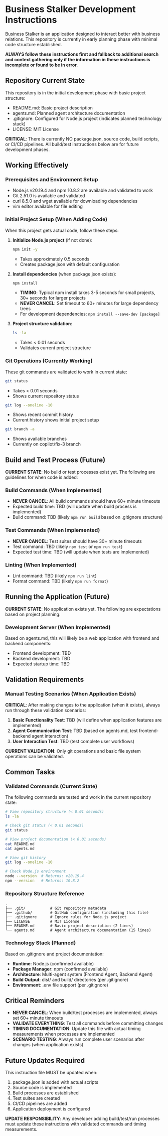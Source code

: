 # Business Stalker Development Instructions

Business Stalker is an application designed to interact better with business relations. This repository is currently in early planning phase with minimal code structure established.

**ALWAYS follow these instructions first and fallback to additional search and context gathering only if the information in these instructions is incomplete or found to be in error.**

## Repository Current State

This repository is in the initial development phase with basic project structure:

- README.md: Basic project description
- agents.md: Planned agent architecture documentation
- .gitignore: Configured for Node.js project (indicates planned technology stack)
- LICENSE: MIT License

**CRITICAL**: There is currently NO package.json, source code, build scripts, or CI/CD pipelines. All build/test instructions below are for future development phases.

## Working Effectively

### Prerequisites and Environment Setup

- Node.js v20.19.4 and npm 10.8.2 are available and validated to work
- Git 2.51.0 is available and validated
- curl 8.5.0 and wget available for downloading dependencies
- vim editor available for file editing

### Initial Project Setup (When Adding Code)

When this project gets actual code, follow these steps:

1. **Initialize Node.js project** (if not done):

   ```bash
   npm init -y
   ```

   - Takes approximately 0.5 seconds
   - Creates package.json with default configuration

2. **Install dependencies** (when package.json exists):

   ```bash
   npm install
   ```

   - **TIMING**: Typical npm install takes 3-5 seconds for small projects, 30+ seconds for larger projects
   - **NEVER CANCEL**: Set timeout to 60+ minutes for large dependency trees
   - For development dependencies: `npm install --save-dev [package]`

3. **Project structure validation**:
   ```bash
   ls -la
   ```

   - Takes < 0.01 seconds
   - Validates current project structure

### Git Operations (Currently Working)

These git commands are validated to work in current state:

```bash
git status
```

- Takes < 0.01 seconds
- Shows current repository status

```bash
git log --oneline -10
```

- Shows recent commit history
- Current history shows initial project setup

```bash
git branch -a
```

- Shows available branches
- Currently on copilot/fix-3 branch

## Build and Test Process (Future)

**CURRENT STATE**: No build or test processes exist yet. The following are guidelines for when code is added:

### Build Commands (When Implemented)

- **NEVER CANCEL**: All build commands should have 60+ minute timeouts
- Expected build time: TBD (will update when build process is implemented)
- Build command: TBD (likely `npm run build` based on .gitignore structure)

### Test Commands (When Implemented)

- **NEVER CANCEL**: Test suites should have 30+ minute timeouts
- Test command: TBD (likely `npm test` or `npm run test`)
- Expected test time: TBD (will update when tests are implemented)

### Linting (When Implemented)

- Lint command: TBD (likely `npm run lint`)
- Format command: TBD (likely `npm run format`)

## Running the Application (Future)

**CURRENT STATE**: No application exists yet. The following are expectations based on project planning:

### Development Server (When Implemented)

Based on agents.md, this will likely be a web application with frontend and backend components:

- Frontend development: TBD
- Backend development: TBD
- Expected startup time: TBD

## Validation Requirements

### Manual Testing Scenarios (When Application Exists)

**CRITICAL**: After making changes to the application (when it exists), always run through these validation scenarios:

1. **Basic Functionality Test**: TBD (will define when application features are implemented)
2. **Agent Communication Test**: TBD (based on agents.md, test frontend-backend agent interaction)
3. **User Interaction Test**: TBD (test complete user workflows)

**CURRENT VALIDATION**: Only git operations and basic file system operations can be validated.

## Common Tasks

### Validated Commands (Current State)

The following commands are tested and work in the current repository state:

```bash
# View repository structure (< 0.01 seconds)
ls -la

# Check git status (< 0.01 seconds)
git status

# View project documentation (< 0.01 seconds)
cat README.md
cat agents.md

# View git history
git log --oneline -10

# Check Node.js environment
node --version  # Returns: v20.19.4
npm --version   # Returns: 10.8.2
```

### Repository Structure Reference

```
.
├── .git/           # Git repository metadata
├── .github/        # GitHub configuration (including this file)
├── .gitignore      # Ignore rules for Node.js project
├── LICENSE         # MIT License
├── README.md       # Basic project description (2 lines)
└── agents.md       # Agent architecture documentation (15 lines)
```

### Technology Stack (Planned)

Based on .gitignore and project documentation:

- **Runtime**: Node.js (confirmed available)
- **Package Manager**: npm (confirmed available)
- **Architecture**: Multi-agent system (Frontend Agent, Backend Agent)
- **Build Output**: dist/ and build/ directories (per .gitignore)
- **Environment**: .env file support (per .gitignore)

## Critical Reminders

- **NEVER CANCEL**: When build/test processes are implemented, always set 60+ minute timeouts
- **VALIDATE EVERYTHING**: Test all commands before committing changes
- **TIMING DOCUMENTATION**: Update this file with actual timing measurements when processes are implemented
- **SCENARIO TESTING**: Always run complete user scenarios after changes (when application exists)

## Future Updates Required

This instruction file MUST be updated when:

1. package.json is added with actual scripts
2. Source code is implemented
3. Build processes are established
4. Test suites are created
5. CI/CD pipelines are added
6. Application deployment is configured

**UPDATE RESPONSIBILITY**: Any developer adding build/test/run processes must update these instructions with validated commands and timing measurements.
